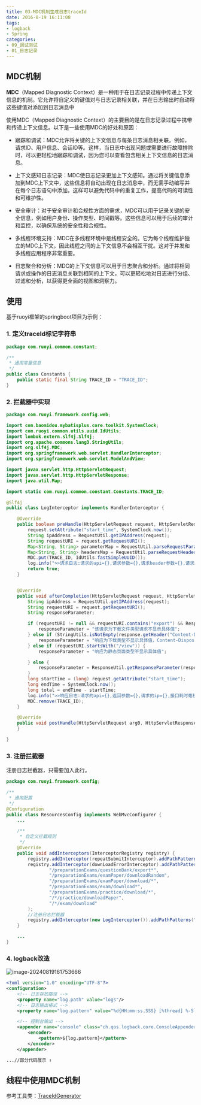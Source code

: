 ```yaml
---
title: 03-MDC机制生成日志traceId
date: 2016-8-19 16:11:08
tags:
- logback
- Spring
categories: 
- 09_调试测试
- 01_日志记录
---
```




## MDC机制

**MDC**（Mapped Diagnostic Context）是一种用于在日志记录过程中传递上下文信息的机制。它允许将自定义的键值对与日志记录相关联，并在日志输出时自动将这些键值对添加到日志消息中

使用MDC（Mapped Diagnostic Context）的主要目的是在日志记录过程中携带和传递上下文信息。以下是一些使用MDC的好处和原因：

* 跟踪和调试：MDC允许将关键的上下文信息与每条日志消息相关联。例如，请求ID、用户信息、会话ID等。这样，当日志中出现问题或需要进行故障排除时，可以更轻松地跟踪和调试，因为您可以查看包含相关上下文信息的日志消息。

* 上下文感知日志记录：MDC使日志记录更加上下文感知。通过将关键信息添加到MDC上下文中，这些信息将自动出现在日志消息中，而无需手动编写并在每个日志语句中添加。这样可以避免代码中的重复工作，提高代码的可读性和可维护性。

* 安全审计：对于安全审计和合规性方面的需求，MDC可以用于记录关键的安全信息，例如用户身份、操作类型、时间戳等。这些信息可以用于后续的审计和监控，以确保系统的安全性和合规性。

* 多线程环境支持：MDC在多线程环境中是线程安全的。它为每个线程维护独立的MDC上下文，因此线程之间的上下文信息不会相互干扰。这对于并发和多线程应用程序非常重要。

* 日志聚合和分析：MDC的上下文信息可以用于日志聚合和分析。通过将相同请求或操作的日志消息关联到相同的上下文，可以更轻松地对日志进行分组、过滤和分析，以获得更全面的视图和洞察力。



## 使用

基于ruoyi框架的springboot项目为示例：

### 1. 定义traceId标记字符串

```java
package com.ruoyi.common.constant;

/**
 * 通用常量信息
 */
public class Constants {
    public static final String TRACE_ID = "TRACE_ID";
}

```



### 2. 拦截器中实现

```java
package com.ruoyi.framework.config.web;

import com.baomidou.mybatisplus.core.toolkit.SystemClock;
import com.ruoyi.common.utils.uuid.IdUtils;
import lombok.extern.slf4j.Slf4j;
import org.apache.commons.lang3.StringUtils;
import org.slf4j.MDC;
import org.springframework.web.servlet.HandlerInterceptor;
import org.springframework.web.servlet.ModelAndView;

import javax.servlet.http.HttpServletRequest;
import javax.servlet.http.HttpServletResponse;
import java.util.Map;

import static com.ruoyi.common.constant.Constants.TRACE_ID;

@Slf4j
public class LogInterceptor implements HandlerInterceptor {

    @Override
    public boolean preHandle(HttpServletRequest request, HttpServletResponse response, Object obj) throws Exception {
        request.setAttribute("start_time", SystemClock.now());
        String ipAddress = RequestUtil.getIPAddress(request);
        String requestURI = request.getRequestURI();
        Map<String, String> parameterMap = RequestUtil.parseRequestParam(request);
        Map<String, String> headersMap = RequestUtil.parseRequestHeaderParam(request);
        MDC.put(TRACE_ID, IdUtils.fastSimpleUUID());
        log.info(">>请求日志:请求的api={},请求参数={},请求header参数={},请求的ip={}", requestURI, parameterMap, headersMap, ipAddress);
        return true;
    }


    @Override
    public void afterCompletion(HttpServletRequest request, HttpServletResponse response, Object arg2, Exception arg3) {
        String ipAddress = RequestUtil.getIPAddress(request);
        String requestURI = request.getRequestURI();
        String responseParameter;

        if (requestURI != null && requestURI.contains("export") && ResponseUtil.getResponseDataSize(response) > 200) {
            responseParameter = "该请求为下载文件类型请求不显示具体值";
        } else if (StringUtils.isNotEmpty(response.getHeader("Content-Disposition")) && ResponseUtil.getResponseDataSize(response) > 200) {
            responseParameter = "响应为下载类型不显示具体值，Content-Disposition值为" + response.getHeader("Content-Disposition");
        } else if (requestURI.startsWith("/view")) {
            responseParameter = "响应为静态页面类型不显示具体值";

        } else {
            responseParameter = ResponseUtil.getResponseParameter(response);
        }
        long startTime = (long) request.getAttribute("start_time");
        long endTime = SystemClock.now();
        long total = endTime - startTime;
        log.info(">>响应日志:请求的api={},返回参数={},请求的ip={},接口耗时毫秒值={}", requestURI, responseParameter, ipAddress, total);
        MDC.remove(TRACE_ID);
    }

    @Override
    public void postHandle(HttpServletRequest arg0, HttpServletResponse arg1, Object arg2, ModelAndView arg3) {
    }

}
```



### 3. 注册拦截器

注册日志拦截器，只需要加入此行。

```java
package com.ruoyi.framework.config;

/**
 * 通用配置
 */
@Configuration
public class ResourcesConfig implements WebMvcConfigurer {
    ...

    /**
     * 自定义拦截规则
     */
    @Override
    public void addInterceptors(InterceptorRegistry registry) {
        registry.addInterceptor(repeatSubmitInterceptor).addPathPatterns("/**");
        registry.addInterceptor(downLoadErrorInterceptor).addPathPatterns(
                "/preparationExams/questionBank/export*",
                "/preparationExams/examPaper/downloadRandom",
                "/preparationExams/examPaper/download/*",
                "/preparationExams/exam/download*",
                "/preparationExams/practice/download/*",
                "/*/practice/downloadPaper",
                "/*/exam/download"
        );
        //注册日志拦截器
        registry.addInterceptor(new LogInterceptor()).addPathPatterns("/**").order(-1);
    }

    ...
}
```



### 4. logback改造

![image-20240819161753666](https://jy-imgs.oss-cn-beijing.aliyuncs.com/img/20240819161754.png)

```xml
<?xml version="1.0" encoding="UTF-8"?>
<configuration>
    <!-- 日志存放路径 -->
    <property name="log.path" value="logs"/>
    <!-- 日志输出格式 -->
    <property name="log.pattern" value="%d{HH:mm:ss.SSS} [%thread] %-5level %logger{20} - [%method,%line] - [%X{TRACE_ID}] - %msg%n"/>

    <!-- 控制台输出 -->
    <appender name="console" class="ch.qos.logback.core.ConsoleAppender">
        <encoder>
            <pattern>${log.pattern}</pattern>
        </encoder>
    </appender>

...//部分代码展示 ↑
```



## 线程中使用MDC机制

参考工具类：[TraceIdGenerator](https://yuancodes.github.io/#/./20_%E6%94%B6%E8%97%8F%E6%95%B4%E7%90%86/03_%E5%B7%A5%E5%85%B7%E7%B1%BB/16-TraceIdGenerator)